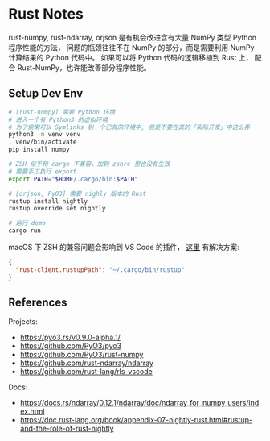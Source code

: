 # Rust Notes

rust-numpy, rust-ndarray, orjson 是有机会改进含有大量 NumPy 类型 Python 程序性能的方法，
问题的瓶颈往往不在 NumPy 的部分，而是需要利用 NumPy 计算结果的 Python 代码中。
如果可以将 Python 代码的逻辑移植到 Rust 上， 配合 Rust-NumPy，也许能改善部分程序性能。

## Setup Dev Env

```sh
# [rust-numpy] 需要 Python 环境
# 进入一个有 Python3 的虚拟环境
# 为了偷懒可以 Symlinks 到一个已有的环境中, 但是不要在真的「实际开发」中这么弄
python3 -m venv venv
. venv/bin/activate
pip install numpy

# ZSH 似乎和 cargo 不兼容，加到 zshrc 里也没有生效
# 需要手工执行 export
export PATH="$HOME/.cargo/bin:$PATH"

# [orjson, PyO3] 需要 nighly 版本的 Rust
rustup install nightly
rustup override set nightly

# 运行 demo
cargo run
```

macOS 下 ZSH 的兼容问题会影响到 VS Code 的插件，
[这里](https://github.com/rust-lang/rls-vscode/issues/675#issuecomment-580988885)
有解决方案:

```json
{
  "rust-client.rustupPath": "~/.cargo/bin/rustup"
}
```

## References

Projects:

- https://pyo3.rs/v0.9.0-alpha.1/
- https://github.com/PyO3/pyo3
- https://github.com/PyO3/rust-numpy
- https://github.com/rust-ndarray/ndarray
- https://github.com/rust-lang/rls-vscode

Docs:

- https://docs.rs/ndarray/0.12.1/ndarray/doc/ndarray_for_numpy_users/index.html
- https://doc.rust-lang.org/book/appendix-07-nightly-rust.html#rustup-and-the-role-of-rust-nightly
